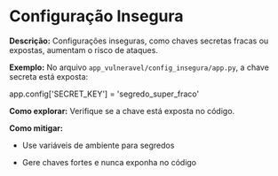 # Configuração Insegura

**Descrição:**
Configurações inseguras, como chaves secretas fracas ou expostas, aumentam o risco de ataques.

**Exemplo:**
No arquivo `app_vulneravel/config_insegura/app.py`, a chave secreta está exposta:

app.config['SECRET_KEY'] = 'segredo_super_fraco'

**Como explorar:**
Verifique se a chave está exposta no código.

**Como mitigar:**

- Use variáveis de ambiente para segredos

- Gere chaves fortes e nunca exponha no código
